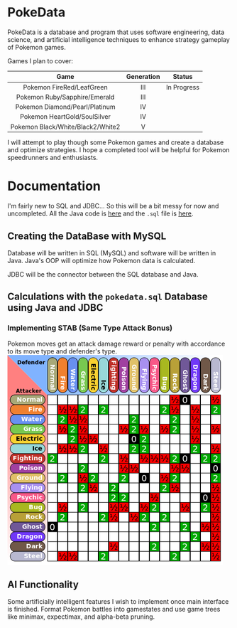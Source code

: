 # PokeData
PokeData is a database and program that uses software engineering, data science, and artificial intelligence techniques to enhance strategy gameplay of Pokemon games.

Games I plan to cover:

| Game  |      Generation      |  Status |
|:----------:|:-------------:|:------:|
| Pokemon FireRed/LeafGreen | III | In Progress |
| Pokemon Ruby/Sapphire/Emerald |  III  |   |
| Pokemon Diamond/Pearl/Platinum | IV |    |
| Pokemon HeartGold/SoulSilver |  IV  |
| Pokemon Black/White/Black2/White2|   V  |

I will attempt to play though some Pokemon games and create a database and optimize strategies. I hope a completed tool will be helpful for Pokemon speedrunners and enthusiasts.

# Documentation 
I'm fairly new to SQL and JDBC... So this will be a bit messy for now and uncompleted. All the Java code is [here](src/PokeData) and the `.sql` file is [here](pokedata.sql).


## Creating the DataBase with MySQL
Database will be written in SQL (MySQL) and software will be written in Java. Java's OOP will optimize how Pokemon data is calculated.

JDBC will be the connector between the SQL database and Java. 

## Calculations with the `pokedata.sql` Database using Java and JDBC

### Implementing STAB (Same Type Attack Bonus)
Pokemon moves get an attack damage reward or penalty with accordance to its move type and defender's type.
![STAB](references/gen3_STAB_chart.png)

## AI Functionality
Some artificially intelligent features I wish to implement once main interface is finished. Format Pokemon battles into gamestates and use game trees like minimax, expectimax, and alpha-beta pruning. 


